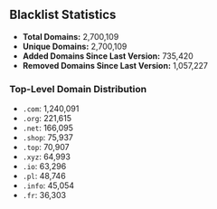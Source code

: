 ## Blacklist Statistics

- **Total Domains:** 2,700,109
- **Unique Domains:** 2,700,109
- **Added Domains Since Last Version:** 735,420
- **Removed Domains Since Last Version:** 1,057,227

### Top-Level Domain Distribution

-  `.com`: 1,240,091
-  `.org`: 221,615
-  `.net`: 166,095
-  `.shop`: 75,937
-  `.top`: 70,907
-  `.xyz`: 64,993
-  `.io`: 63,296
-  `.pl`: 48,746
-  `.info`: 45,054
-  `.fr`: 36,303
